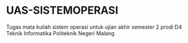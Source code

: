 # UAS-SISTEMOPERASI
Tugas mata kuliah sistem operasi untuk ujian akhir semester 2 prodi D4 Teknik Informatika Politeknik Negeri Malang
